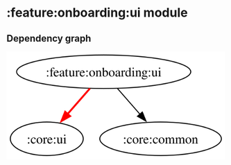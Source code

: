 # :feature:onboarding:ui module
## Dependency graph
![Dependency graph](../../../docs/images/graphs/dep_graph_feature_onboarding_ui.svg)
